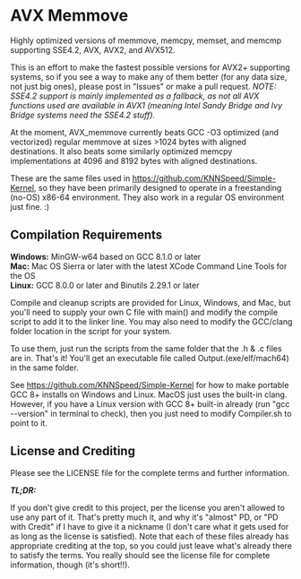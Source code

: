 # AVX Memmove
Highly optimized versions of memmove, memcpy, memset, and memcmp supporting SSE4.2, AVX, AVX2, and AVX512.  
  
This is an effort to make the fastest possible versions for AVX2+ supporting systems, so if you see a way to make any of them better (for any data size, not just big ones), please post in "Issues" or make a pull request. *NOTE: SSE4.2 support is mainly implemented as a fallback, as not all AVX functions used are available in AVX1 (meaning Intel Sandy Bridge and Ivy Bridge systems need the SSE4.2 stuff).*
  
At the moment, AVX_memmove currently beats GCC -O3 optimized (and vectorized) regular memmove at sizes >1024 bytes with aligned destinations. It also beats some similarly optimized memcpy implementations at 4096 and 8192 bytes with aligned destinations.
  
These are the same files used in https://github.com/KNNSpeed/Simple-Kernel, so they have been primarily designed to operate in a freestanding (no-OS) x86-64 environment. They also work in a regular OS environment just fine. :)
  
## Compilation Requirements 
 
**Windows:** MinGW-w64 based on GCC 8.1.0 or later  
**Mac:** Mac OS Sierra or later with the latest XCode Command Line Tools for the OS  
**Linux:** GCC 8.0.0 or later and Binutils 2.29.1 or later  

Compile and cleanup scripts are provided for Linux, Windows, and Mac, but you'll need to supply your own C file with main() and modify the compile script to add it to the linker line. You may also need to modify the GCC/clang folder location in the script for your system. 

To use them, just run the scripts from the same folder that the .h & .c files are in. That's it! You'll get an executable file called Output.(exe/elf/mach64) in the same folder.

See https://github.com/KNNSpeed/Simple-Kernel for how to make portable GCC 8+ installs on Windows and Linux. MacOS just uses the built-in clang. However, if you have a Linux version with GCC 8+ built-in already (run "gcc --version" in terminal to check), then you just need to modify Compiler.sh to point to it.
  
## License and Crediting  
  
Please see the LICENSE file for the complete terms and further information.
  
***TL;DR:***  

If you don't give credit to this project, per the license you aren't allowed to use any part of it. That's pretty much it, and why it's "almost" PD, or "PD with Credit" if I have to give it a nickname (I don't care what it gets used for as long as the license is satisfied). Note that each of these files already has appropriate crediting at the top, so you could just leave what's already there to satisfy the terms. You really should see the license file for complete information, though (it's short!!).  
